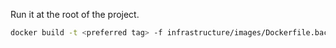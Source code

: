 Run it at the root of the project.

```sh
docker build -t <preferred tag> -f infrastructure/images/Dockerfile.backend .
```

